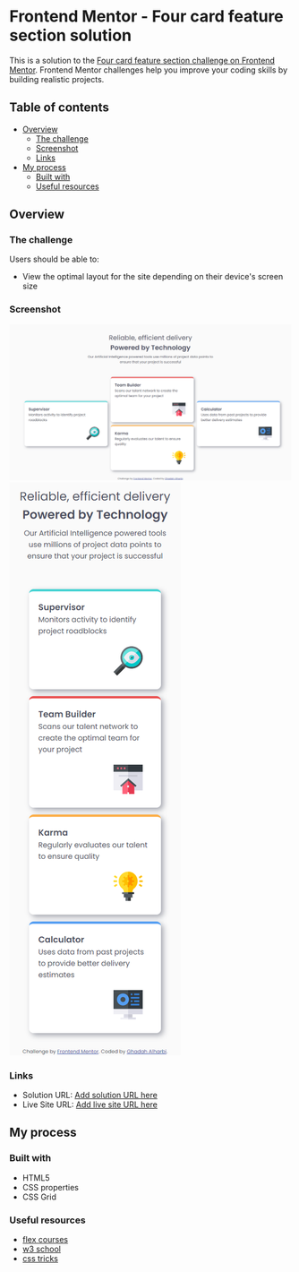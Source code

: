 # Frontend Mentor - Four card feature section solution

This is a solution to the [Four card feature section challenge on Frontend Mentor](https://www.frontendmentor.io/challenges/four-card-feature-section-weK1eFYK). 
Frontend Mentor challenges help you improve your coding skills by building realistic projects. 

## Table of contents

- [Overview](#overview)
  - [The challenge](#the-challenge)
  - [Screenshot](#screenshot)
  - [Links](#links)
- [My process](#my-process)
  - [Built with](#built-with)
  - [Useful resources](#useful-resources)



## Overview

### The challenge

Users should be able to:
- View the optimal layout for the site depending on their device's screen size

### Screenshot

![desktop layout](https://github.com/thecloneghadah/four-card-feature-section-master/blob/master/Fourcardfeaturesection.png)
![mobile layout](https://github.com/thecloneghadah/four-card-feature-section-master/blob/master/Fourcardfeaturesectionmobile.png)


### Links

- Solution URL: [Add solution URL here](https://your-solution-url.com)
- Live Site URL: [Add live site URL here](https://your-live-site-url.com)

## My process

### Built with

- HTML5 
- CSS properties
- CSS Grid

### Useful resources

- [flex courses](https://www.flexcourses.com/courses/html-and-css)
- [w3 school](https://www.w3schools.com/)
- [css tricks](https://css-tricks.com/)


